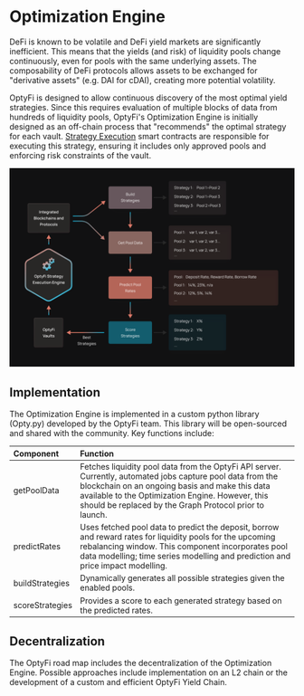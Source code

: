 # Optimization Engine

DeFi is known to be volatile and DeFi yield markets are significantly inefficient. This means that the yields \(and risk\) of liquidity pools change continuously, even for pools with the same underlying assets. The composability of DeFi protocols allows assets to be exchanged for "derivative assets" \(e.g. DAI for cDAI\), creating more potential volatility. 

OptyFi is designed to allow continuous discovery of the most optimal yield strategies. Since this requires evaluation of multiple blocks of data from hundreds of liquidity pools, OptyFi's Optimization Engine is initially designed as an off-chain process that "recommends" the optimal strategy for each vault. [Strategy Execution](strategy-execution.md) smart contracts are responsible for executing this strategy, ensuring it includes only approved pools and enforcing risk constraints of the vault.

![How the OptyFi optimization engine works.](../../.gitbook/assets/optimization-engine%20%281%29.svg)

## Implementation

The Optimization Engine is implemented in a custom python library (Opty.py) developed by the OptyFi team. This library will be open-sourced and shared with the community. Key functions include:   

| **Component** | **Function** |
| :--- | :--- |
| getPoolData | Fetches liquidity pool data from the OptyFi API server. Currently, automated jobs capture pool data from the blockchain on an ongoing basis and make this data available to the Optimization Engine. However, this should be replaced by the Graph Protocol prior to launch.  |
| predictRates | Uses fetched pool data to predict the deposit, borrow and reward rates for liquidity pools for the upcoming rebalancing window. This component incorporates pool data modelling;  time series modelling and prediction and price impact modelling.  |
| buildStrategies | Dynamically generates all possible strategies given the enabled pools.  |
| scoreStrategies | Provides a score to each generated strategy based on the predicted rates.   |

## Decentralization

The OptyFi road map includes the decentralization of the Optimization Engine. Possible approaches include implementation on an L2 chain or the development of a custom and efficient OptyFi Yield Chain.
